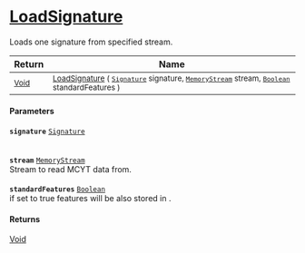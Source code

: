 # [LoadSignature](./SigComp11DutchLoader-100664019.md)

Loads one signature from specified stream.

| Return | Name | 
| --- | --- | 
| <sub>[Void](https://docs.microsoft.com/en-us/dotnet/api/System.Void)</sub> | <sub>[LoadSignature](./SigComp11DutchLoader-100664019.md) ( [`Signature`](./../../Signature.md) signature, [`MemoryStream`](https://docs.microsoft.com/en-us/dotnet/api/System.IO.MemoryStream) stream, [`Boolean`](https://docs.microsoft.com/en-us/dotnet/api/System.Boolean) standardFeatures )</sub> | 


#### Parameters
**`signature`**  [`Signature`](./../../Signature.md)<br><br><br>**`stream`**  [`MemoryStream`](https://docs.microsoft.com/en-us/dotnet/api/System.IO.MemoryStream)<br>Stream to read MCYT data from.<br><br>**`standardFeatures`**  [`Boolean`](https://docs.microsoft.com/en-us/dotnet/api/System.Boolean)<br>if set to true features will be also stored in .
#### Returns
[Void](https://docs.microsoft.com/en-us/dotnet/api/System.Void)<br>
